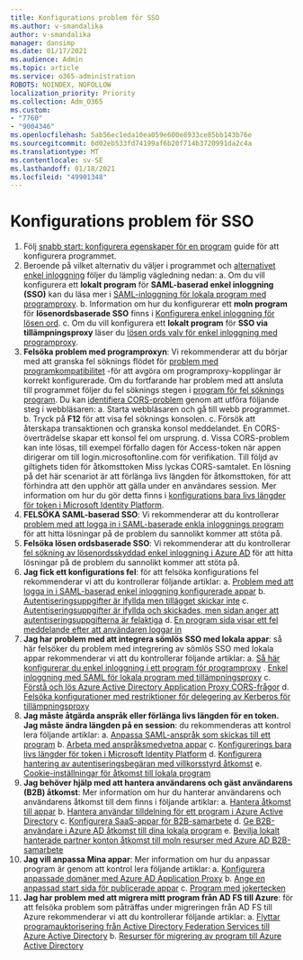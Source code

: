 ```yaml
---
title: Konfigurations problem för SSO
ms.author: v-smandalika
author: v-smandalika
manager: dansimp
ms.date: 01/17/2021
ms.audience: Admin
ms.topic: article
ms.service: o365-administration
ROBOTS: NOINDEX, NOFOLLOW
localization_priority: Priority
ms.collection: Adm_O365
ms.custom:
- "7760"
- "9004346"
ms.openlocfilehash: 5ab56ec1eda10ea059e600e8933ce85bb143b76e
ms.sourcegitcommit: 6d02eb533fd74199af6b20f714b3720991da2c4a
ms.translationtype: MT
ms.contentlocale: sv-SE
ms.lasthandoff: 01/18/2021
ms.locfileid: "49901348"
---
```

# <a name="sso-configuration-issues"></a>Konfigurations problem för SSO

1. Följ [snabb start: konfigurera egenskaper för en program](https://docs.microsoft.com/azure/active-directory/manage-apps/add-application-portal-configure) guide för att konfigurera programmet.
2. Beroende på vilket alternativ du väljer i programmet och [alternativet enkel inloggning](https://docs.microsoft.com/azure/active-directory/manage-apps/sso-options) följer du lämplig vägledning nedan: a. Om du vill konfigurera ett **lokalt program** för **SAML-baserad enkel inloggning (SSO)** kan du läsa mer i [SAML-inloggning för lokala program med programproxy](https://docs.microsoft.com/azure/active-directory/manage-apps/application-proxy-configure-single-sign-on-on-premises-apps).
    b. Information om hur du konfigurerar ett **moln program** för **lösenordsbaserade SSO** finns i [Konfigurera enkel inloggning för lösen ord](https://docs.microsoft.com/azure/active-directory/manage-apps/configure-password-single-sign-on-non-gallery-applications).
    c. Om du vill konfigurera ett **lokalt program** för **SSO via tillämpningsproxy** läser du [lösen ords valv för enkel inloggning med programproxy](https://docs.microsoft.com/azure/active-directory/manage-apps/application-proxy-configure-single-sign-on-password-vaulting).
3. **Felsöka problem med programproxyn**: Vi rekommenderar att du börjar med att granska fel söknings flödet för [problem med programkompatibilitet](https://docs.microsoft.com/azure/active-directory/manage-apps/application-proxy-debug-connectors) -för att avgöra om programproxy-kopplingar är korrekt konfigurerade. Om du fortfarande har problem med att ansluta till programmet följer du fel söknings stegen i [program för fel söknings program](https://docs.microsoft.com/azure/active-directory/manage-apps/application-proxy-debug-apps). Du kan [identifiera CORS-problem](https://docs.microsoft.com/azure/active-directory/manage-apps/application-proxy-understand-cors-issues#understand-and-identify-cors-issues) genom att utföra följande steg i webbläsaren: a. Starta webbläsaren och gå till webb programmet.
    b. Tryck på **F12** för att visa fel söknings konsolen.
    c. Försök att återskapa transaktionen och granska konsol meddelandet. En CORS-överträdelse skapar ett konsol fel om ursprung.
    d. Vissa CORS-problem kan inte lösas, till exempel förfallo dagen för Access-token när appen dirigerar om till login.microsoftonline.com för verifikation. Till följd av giltighets tiden för åtkomsttoken Miss lyckas CORS-samtalet. En lösning på det här scenariot är att förlänga livs längden för åtkomsttoken, för att förhindra att den upphör att gälla under en användares session. Mer information om hur du gör detta finns i [konfigurations bara livs längder för token i Microsoft Identity Platform](https://docs.microsoft.com/azure/active-directory/develop/active-directory-configurable-token-lifetimes).
4. **FELSÖKA SAML-baserad SSO**: Vi rekommenderar att du kontrollerar [problem med att logga in i SAML-baserade enkla inloggnings program](https://docs.microsoft.com/azure/active-directory/manage-apps/application-sign-in-problem-federated-sso-gallery) för att hitta lösningar på de problem du sannolikt kommer att stöta på.
5. **Felsöka lösen ordsbaserade SSO**: Vi rekommenderar att du kontrollerar [fel sökning av lösenordsskyddad enkel inloggning i Azure AD](https://docs.microsoft.com/azure/active-directory/manage-apps/troubleshoot-password-based-sso) för att hitta lösningar på de problem du sannolikt kommer att stöta på.
6. **Jag fick ett konfigurations fel**: för att felsöka konfigurations fel rekommenderar vi att du kontrollerar följande artiklar: a. [Problem med att logga in i SAML-baserad enkel inloggning konfigurerade appar](https://docs.microsoft.com/azure/active-directory/manage-apps/application-sign-in-problem-federated-sso-gallery) b. [Autentiseringsuppgifter är ifyllda men tillägget skickar inte](https://docs.microsoft.com/azure/active-directory/manage-apps/troubleshoot-password-based-sso#credentials-are-filled-in-but-the-extension-does-not-submit-them) c. [Autentiseringsuppgifter är ifyllda och skickades, men sidan anger att autentiseringsuppgifterna är felaktiga](https://docs.microsoft.com/azure/active-directory/manage-apps/troubleshoot-password-based-sso) d. [En program sida visar ett fel meddelande efter att användaren loggar in](https://docs.microsoft.com/azure/active-directory/manage-apps/application-sign-in-problem-application-error)
7. **Jag har problem med att integrera sömlös SSO med lokala appar**: så här felsöker du problem med integrering av sömlös SSO med lokala appar rekommenderar vi att du kontrollerar följande artiklar: a. [Så här konfigurerar du enkel inloggning i ett program för programproxy](https://docs.microsoft.com/azure/active-directory/manage-apps/application-proxy-config-sso-how-to) . [Enkel inloggning med SAML för lokala program med tillämpningsproxy](https://docs.microsoft.com/azure/active-directory/manage-apps/application-proxy-configure-single-sign-on-on-premises-apps) c. [Förstå och lös Azure Active Directory Application Proxy CORS-frågor](https://docs.microsoft.com/azure/active-directory/manage-apps/application-proxy-understand-cors-issues#solutions-for-application-proxy-cors-issues) d. [Felsöka konfigurationer med restriktioner för delegering av Kerberos för tillämpningsproxy](https://docs.microsoft.com/azure/active-directory/manage-apps/application-proxy-back-end-kerberos-constrained-delegation-how-to)
8. **Jag måste åtgärda anspråk eller förlänga livs längden för en token. Jag måste ändra längden på en session**: du rekommenderas att kontrol lera följande artiklar: a. [Anpassa SAML-anspråk som skickas till ett program](https://docs.microsoft.com/azure/active-directory/develop/active-directory-claims-mapping) b. [Arbeta med anspråksmedvetna appar](https://docs.microsoft.com/azure/active-directory/manage-apps/application-proxy-configure-for-claims-aware-applications) c. [Konfigurerings bara livs längder för token i Microsoft Identity Platform](https://docs.microsoft.com/azure/active-directory/develop/active-directory-configurable-token-lifetimes) d. [Konfigurera hantering av autentiseringsbegäran med villkorsstyrd åtkomst](https://docs.microsoft.com/azure/active-directory/conditional-access/howto-conditional-access-session-lifetime) e. [Cookie-inställningar för åtkomst till lokala program](https://docs.microsoft.com/azure/active-directory/manage-apps/application-proxy-configure-cookie-settings)
9. **Jag behöver hjälp med att hantera användarens och gäst användarens (B2B) åtkomst**: Mer information om hur du hanterar användarens och användarens åtkomst till dem finns i följande artiklar: a. [Hantera åtkomst till appar](https://docs.microsoft.com/azure/active-directory/manage-apps/what-is-access-management) b. [Hantera användar tilldelning för ett program i Azure Active Directory](https://docs.microsoft.com/azure/active-directory/manage-apps/assign-user-or-group-access-portal) c. [Konfigurera SaaS-appar för B2B-samarbete](https://docs.microsoft.com/azure/active-directory/external-identities/configure-saas-apps) d. [Ge B2B-användare i Azure AD åtkomst till dina lokala program](https://docs.microsoft.com/azure/active-directory/external-identities/configure-saas-apps) e. [Bevilja lokalt hanterade partner konton åtkomst till moln resurser med Azure AD B2B-samarbete](https://docs.microsoft.com/azure/active-directory/external-identities/hybrid-on-premises-to-cloud)
10. **Jag vill anpassa Mina appar**: Mer information om hur du anpassar program är genom att kontrol lera följande artiklar: a. [Konfigurera anpassade domäner med Azure AD Application Proxy](https://docs.microsoft.com/azure/active-directory/manage-apps/application-proxy-configure-custom-domain) b. [Ange en anpassad start sida för publicerade appar](https://docs.microsoft.com/azure/active-directory/manage-apps/application-proxy-configure-custom-home-page) c. [Program med jokertecken](https://docs.microsoft.com/azure/active-directory/manage-apps/application-proxy-wildcard)
11. **Jag har problem med att migrera mitt program från AD FS till Azure**: för att felsöka problem som påträffas under migreringen från AD FS till Azure rekommenderar vi att du kontrollerar följande artiklar: a. [Flyttar programauktorisering från Active Directory Federation Services till Azure Active Directory](https://docs.microsoft.com/azure/active-directory/manage-apps/migrate-adfs-apps-to-azure) b. [Resurser för migrering av program till Azure Active Directory](https://docs.microsoft.com/azure/active-directory/manage-apps/migration-resources)

